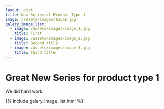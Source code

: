 ```yaml
---
layout: post
title: New Series of Product Type 1
image: /assets/images/kayak.jpg
galery_image_list:
  - image: /assets/images/image_1.jpg
    title: First
  - image: /assets/images/image_2.jpg
    title: Second title
  - image: /assets/images/image 3.jpg
    title: Third title
---
```


# Great New Series for product type 1

We did hard work.

{% include galery_image_list.html %}

